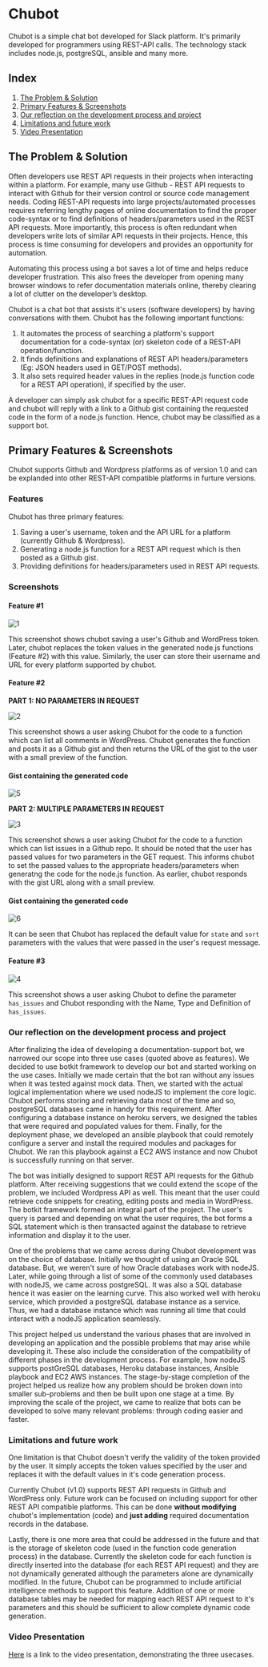 # Chubot

Chubot is a simple chat bot developed for Slack platform. It's primarily developed for programmers using REST-API calls. The technology stack includes node.js, postgreSQL, ansible and many more.

## Index

1. [The Problem & Solution](#problem)
2. [Primary Features & Screenshots](#primary)
3. [Our reflection on the development process and project](#reflect)
4. [Limitations and future work](#limit)
5. [Video Presentation](#video)

## <a name="problem"></a>The Problem & Solution

Often developers use REST API requests in their projects when interacting within a platform. For example, many use Github - REST API requests to interact with Github for their version control or source code management needs. Coding REST-API requests into large projects/automated processes requires referring lengthy pages of online documentation to find the proper code-syntax or to find definitions of headers/parameters used in the REST API requests. More importantly, this process is often redundant when developers write lots of similar API requests in their projects. Hence, this process is time consuming for developers and provides an opportunity for automation. 

Automating this process using a bot saves a lot of time and helps reduce developer frustration. This also frees the developer from opening many browser windows to refer documentation materials online, thereby clearing a lot of clutter on the developer’s desktop.

Chubot is a chat bot that assists it's users (software developers) by having conversations with them. Chubot has the following important functions:

  1. It automates the process of searching a platform's support documentation for a code-syntax (or) skeleton code of a REST-API operation/function.
  2. It finds definitions and explanations of REST API headers/parameters (Eg: JSON headers used in GET/POST methods). 
  3. It also sets required header values in the replies (node.js function code for a REST API operation), if specified by the user.
  
A developer can simply ask chubot for a specific REST-API request code and chubot will reply with a link to a Github gist containing the requested code in the form of a node.js function. Hence, chubot may be classified as a support bot.

## <a name="primary"></a>Primary Features & Screenshots

Chubot supports Github and Wordpress platforms as of version 1.0 and can be explanded into other REST-API compatible platforms in furture versions.

### Features

Chubot has three primary features:

  1. Saving a user's username, token and the API URL for a platform (currently Github & Wordpress).
  2. Generating a node.js function for a REST API request which is then posted as a Github gist.
  3. Providing definitions for headers/parameters used in REST API requests.

### Screenshots

#### Feature #1

![1](https://cloud.githubusercontent.com/assets/22831490/20863626/c63d6ee8-b99e-11e6-9101-b01f4e5ae2dd.GIF)

This screenshot shows chubot saving a user's Github and WordPress token. Later, chubot replaces the token values in the generated node.js functions (Feature #2) with this value. Similarly, the user can store their username and URL for every platform supported by chubot.

#### Feature #2

**PART 1: NO PARAMETERS IN REQUEST**

![2](https://cloud.githubusercontent.com/assets/22831490/20863627/c63db290-b99e-11e6-93a8-d93c95bd86bc.GIF)

This screenshot shows a user asking Chubot for the code to a function which can list all comments in WordPress. Chubot generates the function and posts it as a Github gist and then returns the URL of the gist to the user with a small preview of the function.

#### Gist containing the generated code

![5](https://cloud.githubusercontent.com/assets/22831490/20863684/d9611c02-b9a0-11e6-81dd-4de1dd632cf4.GIF)

**PART 2: MULTIPLE PARAMETERS IN REQUEST**

![3](https://cloud.githubusercontent.com/assets/22831490/20863628/c63e473c-b99e-11e6-919f-0c0d02fb1919.GIF)

This screenshot shows a user asking Chubot for the code to a function which can list issues in a Github repo. It should be noted that the user has passed values for two parameters in the GET request. This informs chubot to set the passed values to the appropriate headers/parameters when generatng the code for the node.js function. As earlier, chubot responds with the gist URL along with a small preview.


#### Gist containing the generated code

![6](https://cloud.githubusercontent.com/assets/22831490/20863685/d964f07a-b9a0-11e6-8c54-9d677ad5fc21.GIF)

It can be seen that Chubot has replaced the default value for `state` and `sort` parameters with the values that were passed in the user's request message.

#### Feature #3

![4](https://cloud.githubusercontent.com/assets/22831490/20863629/c63ea786-b99e-11e6-9e76-09160347fa19.GIF)

This screenshot shows a user asking Chubot to define the parameter `has_issues` and Chubot responding with the Name, Type and Definition of `has_issues`.

### <a name="reflect"></a>Our reflection on the development process and project

After finalizing the idea of developing a documentation-support bot, we narrowed our scope into three use cases (quoted above as features). We decided to use botkit framework to develop our bot and started working on the use cases. Initially we made certain that the bot ran without any issues when it was tested against mock data. Then, we started with the actual logical implementation where we used nodeJS to implement the core logic. Chubot performs storing and retrieving data most of the time and so, postgreSQL databases came in handy for this requirement. After configuring a database instance on heroku servers, we designed the tables that were required and populated values for them. Finally, for the deployment phase, we developed an ansible playbook that could remotely configure a server and install the required modules and packages for Chubot. We ran this playbook against a EC2 AWS instance and now Chubot is successfully running on that server.

The bot was initially designed to support REST API requests for the Github platform. After receiving suggestions that we could extend the scope of the problem, we included Wordpress API as well. This meant that the user could retrieve code snippets for creating, editing posts and media in WordPress. The botkit framework formed an integral part of the project. The user's query is parsed and depending on what the user requires, the bot forms a SQL statement which is then transacted against the database to retrieve information and display it to the user. 

One of the problems that we came across during Chubot development was on the choice of database. Initially we thought of using an Oracle SQL database. But, we weren't sure of how Oracle databases work with nodeJS. Later, while going through a list of some of the commonly used databases with nodeJS, we came across postgreSQL. It was also a SQL database hence it was easier on the learning curve. This also worked well with heroku service, which provided a postgreSQL database instance as a service. Thus, we had a database instance which was running all time that could interact with a nodeJS application seamlessly.

This project helped us understand the various phases that are involved in developing an application and the possible problems that may arise while developing it. These also include the consideration of the compatibility of different phases in the development process. For example, how nodeJS supports postGreSQL databases, Heroku database instances, Ansible playbook and EC2 AWS instances. The stage-by-stage completion of the project helped us realize how any problem should be broken down into smaller sub-problems and then be built upon one stage at a time. By improving the scale of the project, we came to realize that bots can be developed to solve many relevant problems: through coding easier and faster.

### <a name="limit"></a>Limitations and future work

One limitation is that Chubot doesn't verify the validity of the token provided by the user. It simply accepts the token values specified by the user and replaces it with the default values in it's code generation process.

Currently Chubot (v1.0) supports REST API requests in Github and WordPress only. Future work can be focused on including support for other REST API compatible platforms. This can be done **without modifying** chubot's implementation (code) and **just adding** required documentation records in the database.

Lastly, there is one more area that could be addressed in the future and that is the storage of skeleton code (used in the function code generation process) in the database. Currently the skeleton code for each function is directly inserted into the database (for each REST API request) and they are not dynamically generated although the parameters alone are dynamically modified. In the future, Chubot can be programmed to include artificial intelligence methods to support this feature. Addition of one or more database tables may be needed for mapping each REST API request to it's parameters and this should be sufficient to allow complete dynamic code generation.

### <a name="video"></a>Video Presentation

[Here](https://www.youtube.com/watch?v=fkMhdPeGPh8) is a link to the video presentation, demonstrating the three usecases.
